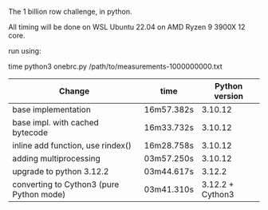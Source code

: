 The 1 billion row challenge, in python.

All timing will be done on WSL Ubuntu 22.04 on AMD Ryzen 9 3900X 12 core.

run using:

time python3 onebrc.py /path/to/measurements-1000000000.txt


 |         Change                            |      time   |     Python version    | 
 |-------------------------------------------|-------------|-----------------------|
 | base implementation                       | 16m57.382s  |     3.10.12           |
 | base impl. with cached bytecode           | 16m33.732s  |     3.10.12           |
 | inline add function, use rindex()         | 16m28.758s  |     3.10.12           |
 | adding multiprocessing                    | 03m57.250s  |     3.10.12           |
 | upgrade to python 3.12.2                  | 03m44.617s  |     3.12.2            |
 | converting to Cython3 (pure Python mode)  | 03m41.310s  |     3.12.2 + Cython3  |